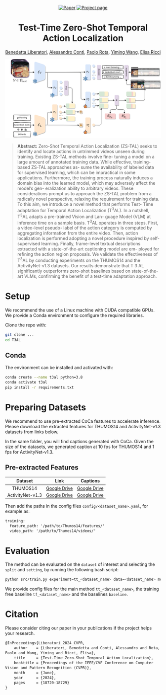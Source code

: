 <div align="center">

[![Paper](https://img.shields.io/badge/paper-arxiv.2310.02835-B31B1B.svg)](https://arxiv.org/abs/2404.05426)
[![Project page](https://img.shields.io/badge/website-T3AL-4285F4.svg)](https://benedettaliberatori.github.io/T3AL/)

# Test-Time Zero-Shot Temporal Action Localization

[Benedetta Liberatori](https://benedettaliberatori.github.io/), [Alessandro Conti](https://alessandroconti.me/), [Paolo Rota](https://paolorota.github.io/), [Yiming Wang](https://www.yimingwang.it/), [Elisa Ricci](http://elisaricci.eu/) <br>

<img src="media/method.png" alt="Paper" width="1200">
<div align="left">

> **Abstract:** Zero-Shot Temporal Action Localization (ZS-TAL) seeks
to identify and locate actions in untrimmed videos unseen
during training. Existing ZS-TAL methods involve fine-
tuning a model on a large amount of annotated training
data. While effective, training-based ZS-TAL approaches as-
sume the availability of labeled data for supervised learning,
which can be impractical in some applications. Furthermore,
the training process naturally induces a domain bias into the
learned model, which may adversely affect the model’s gen-
eralization ability to arbitrary videos. These considerations
prompt us to approach the ZS-TAL problem from a radically
novel perspective, relaxing the requirement for training data.
To this aim, we introduce a novel method that performs Test-
Time adaptation for Temporal Action Localization (T<sup>3</sup>AL).
In a nutshell, T<sup>3</sup>AL adapts a pre-trained Vision and Lan-
guage Model (VLM) at inference time on a sample basis.
T<sup>3</sup>AL operates in three steps. First, a video-level pseudo-
label of the action category is computed by aggregating
information from the entire video. Then, action localization
is performed adopting a novel procedure inspired by self-
supervised learning. Finally, frame-level textual descriptions
extracted with a state-of-the-art captioning model are em-
ployed for refining the action region proposals. We validate
the effectiveness of T<sup>3</sup>AL by conducting experiments on the
THUMOS14 and the ActivityNet-v1.3 datasets. Our results
demonstrate that T 3 AL significantly outperforms zero-shot
baselines based on state-of-the-art VLMs, confirming the
benefit of a test-time adaptation approach. 



# Setup

We recommend the use of a Linux machine with CUDA compatible GPUs. We provide a Conda environment to configure the required libraries.

Clone the repo with:

```bash
git clone ...
cd T3AL
```

## Conda

The environment can be installed and activated with:

```bash
conda create --name t3al python=3.8
conda activate t3al
pip install -r requirements.txt
```


# Preparing Datasets
We recommend to use pre-extracted CoCa features to accelerate inference. Please download the extracted features for THUMOS14 and ActivityNet-v1.3 datasets from links below. 

In the same folder, you will find captions generated with CoCa. Given the size of the datasets, we generated caption at 10 fps for THUMOS14 and 1 fps for ActivityNet-v1.3. 

## Pre-extracted Features


|   Dataset    |                                                 Link                                                  |    Captions    |
| :----------: | :---------------------------------------------------------------------------------------------------: |     :----------:    | 
| THUMOS14   | [Google Drive](https://drive.google.com/file/d/1SARGjmIZElUvPi2KTXurCtUkXNR_VraI/view?usp=sharing) |        [Google Drive](https://drive.google.com/file/d/1zRCvqkMYjLYKPGv1mWw4zA6Ng-hYUI5e/view?usp=sharing)                 |
|  ActivityNet-v1.3  | [Google Drive](https://drive.google.com/drive/folders/10L2iapJO-59MMPHb-Hx9Gw6F9Dpbk_Br?usp=sharing) |   [Google Drive](https://drive.google.com/file/d/14Tk3ISD8t2pTOMrd8sbDRiYTRrXnL3iZ/view?usp=sharing)  |



Then add the paths in the config files `config/<dataset_name>.yaml`, for example as: 

```
training:
  feature_path: '/path/to/Thumos14/features/'
  video_path: '/path/to/Thumos14/videos/'
```

# Evaluation

The method can be evaluated on the `dataset` of interest and selecting the `split` and `setting`, by running the following bash script:

```bash
python src/train.py experiment=tt_<dataset_name> data=<dataset_name> model.video_path=</path/to/data/> model.split=<split> model.setting=<setting> data.nsplit=0 exp_name=<exp_name>
```

We provide config files for the main method `tt_<dataset_name>`, the training free baseline `tf_<dataset_name>` and the baselines `baseline`. 

# Citation

Please consider citing our paper in your publications if the project helps your research.

```
@InProceedings{Liberatori_2024_CVPR,
    author    = {Liberatori, Benedetta and Conti, Alessandro and Rota, Paolo and Wang, Yiming and Ricci, Elisa},
    title     = {Test-Time Zero-Shot Temporal Action Localization},
    booktitle = {Proceedings of the IEEE/CVF Conference on Computer Vision and Pattern Recognition (CVPR)},
    month     = {June},
    year      = {2024},
    pages     = {18720-18729}
}
```
